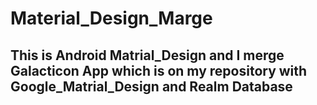 # Material_Design_Marge

## This is Android Matrial_Design and I merge Galacticon App which is on my repository with Google_Matrial_Design and Realm Database



